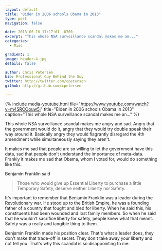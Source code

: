 ```yaml
---
layout: default
title: "Biden in 2006 schools Obama in 2013"
type: post
navigation: false

date: 2013-06-16 17:17:01 -0700
excerpt: "This whole NSA surveillance scandal makes me an..."
categories:
  - Misc

gradient: 1
image: header-4.jpg
details: false

author: Chris Petersen
bio: Professional Guy Behind the Guy
twitter: http://twitter.com/cpetersen
github: http://github.com/cpetersen

---
```


{% include media-youtube.html file="https://www.youtube.com/watch?v=m4SRCOouw5I" title="Biden in 2006 schools Obama in 2013" caption="This whole NSA surveillance scandal makes me an..." %}

This whole NSA surveillance scandal makes me angry and sad. Angry that the government would do it, angry that they would try double speak their way around it. Basically angry they would flagrantly disregard the 4th amendment while simultaneously saying they aren't. 

 It makes me sad that people are so willing to let the government have this data, sad that people don't understand the importance of meta-data. Frankly it makes me sad that Obama, whom I voted for, would do something like this. 

 Benjamin Franklin said 

 >  Those who would give up Essential Liberty to purchase a little Temporary Safety, deserve neither Liberty nor Safety. 

 It's important to remember that Benjamin Franklin was a leader during the Revolutionary war. He stood up to the British Empire, he was a founding father of a country that fought and bled for liberty. When he said this, his constituents had been wounded and lost family members. So when he said that he wouldn't sacrifice liberty for safety, people knew what that meant. Safety was a really and tangible thing to them. 

 Benjamin Franklin made his position clear. That's what a leader does, they don't make that trade-off in secret. They don't take away your liberty and not tell you. That's why this scandal is so disappointing to me. 

 
